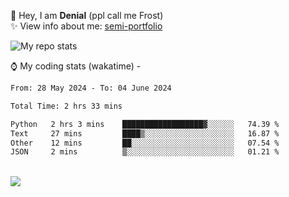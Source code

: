 🤚 Hey, I am **Denial** (ppl call me Frost)  
✨ View info about me: [semi-portfolio](https://frostx.is-a.dev)

<img alt="My repo stats" src="https://github-readme-stats.vercel.app/api?username=FrostX-Official&show_icons=true&theme=radical">

⌚ My coding stats (wakatime) -

<!--START_SECTION:waka-->

```txt
From: 28 May 2024 - To: 04 June 2024

Total Time: 2 hrs 33 mins

Python   2 hrs 3 mins    ██████████████████▓░░░░░░   74.39 %
Text     27 mins         ████▒░░░░░░░░░░░░░░░░░░░░   16.87 %
Other    12 mins         ██░░░░░░░░░░░░░░░░░░░░░░░   07.54 %
JSON     2 mins          ▒░░░░░░░░░░░░░░░░░░░░░░░░   01.21 %
```

<!--END_SECTION:waka-->
<br>
<img src="https://spotify-github-profile.vercel.app/api/view.svg?uid=31srkkuzzvig3lqyqlakxnoqfz6y&cover_image=true&theme=default&show_offline=true&background_color=0d1117&interchange=false&bar_color=7024ff">
